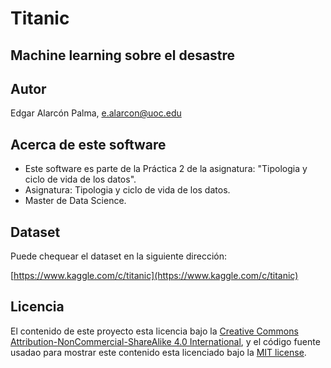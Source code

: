 # Titanic

## Machine learning sobre el desastre

## Autor

Edgar Alarcón Palma, e.alarcon@uoc.edu

## Acerca de este software

* Este software es parte de la Práctica 2 de la asignatura: "Tipologia y ciclo de vida de los datos".
* Asignatura: Tipologia y ciclo de vida de los datos.
* Master de Data Science.

## Dataset

Puede chequear el dataset en la siguiente dirección:

[https://www.kaggle.com/c/titanic](https://www.kaggle.com/c/titanic)

## Licencia

El contenido de este proyecto esta licencia bajo la [Creative Commons Attribution-NonCommercial-ShareAlike 4.0 International](https://creativecommons.org/licenses/by-nc-sa/4.0/), 
y el código fuente usadao para mostrar este contenido esta licenciado bajo la  [MIT license](http://opensource.org/licenses/mit-license.php).
